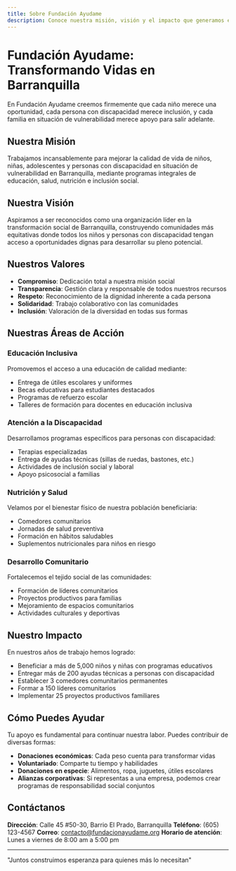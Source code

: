```yaml
---
title: Sobre Fundación Ayudame
description: Conoce nuestra misión, visión y el impacto que generamos en las comunidades vulnerables de Barranquilla.
---
```


# Fundación Ayudame: Transformando Vidas en Barranquilla

En Fundación Ayudame creemos firmemente que cada niño merece una oportunidad, cada persona con discapacidad merece inclusión, y cada familia en situación de vulnerabilidad merece apoyo para salir adelante.

## Nuestra Misión

Trabajamos incansablemente para mejorar la calidad de vida de niños, niñas, adolescentes y personas con discapacidad en situación de vulnerabilidad en Barranquilla, mediante programas integrales de educación, salud, nutrición e inclusión social.

## Nuestra Visión

Aspiramos a ser reconocidos como una organización líder en la transformación social de Barranquilla, construyendo comunidades más equitativas donde todos los niños y personas con discapacidad tengan acceso a oportunidades dignas para desarrollar su pleno potencial.

## Nuestros Valores

- **Compromiso**: Dedicación total a nuestra misión social
- **Transparencia**: Gestión clara y responsable de todos nuestros recursos
- **Respeto**: Reconocimiento de la dignidad inherente a cada persona
- **Solidaridad**: Trabajo colaborativo con las comunidades
- **Inclusión**: Valoración de la diversidad en todas sus formas

## Nuestras Áreas de Acción

### Educación Inclusiva

Promovemos el acceso a una educación de calidad mediante:
- Entrega de útiles escolares y uniformes
- Becas educativas para estudiantes destacados
- Programas de refuerzo escolar
- Talleres de formación para docentes en educación inclusiva

### Atención a la Discapacidad

Desarrollamos programas específicos para personas con discapacidad:
- Terapias especializadas
- Entrega de ayudas técnicas (sillas de ruedas, bastones, etc.)
- Actividades de inclusión social y laboral
- Apoyo psicosocial a familias

### Nutrición y Salud

Velamos por el bienestar físico de nuestra población beneficiaria:
- Comedores comunitarios
- Jornadas de salud preventiva
- Formación en hábitos saludables
- Suplementos nutricionales para niños en riesgo

### Desarrollo Comunitario

Fortalecemos el tejido social de las comunidades:
- Formación de líderes comunitarios
- Proyectos productivos para familias
- Mejoramiento de espacios comunitarios
- Actividades culturales y deportivas

## Nuestro Impacto

En nuestros años de trabajo hemos logrado:

- Beneficiar a más de 5,000 niños y niñas con programas educativos
- Entregar más de 200 ayudas técnicas a personas con discapacidad
- Establecer 3 comedores comunitarios permanentes
- Formar a 150 líderes comunitarios
- Implementar 25 proyectos productivos familiares

## Cómo Puedes Ayudar

Tu apoyo es fundamental para continuar nuestra labor. Puedes contribuir de diversas formas:

- **Donaciones económicas**: Cada peso cuenta para transformar vidas
- **Voluntariado**: Comparte tu tiempo y habilidades
- **Donaciones en especie**: Alimentos, ropa, juguetes, útiles escolares
- **Alianzas corporativas**: Si representas a una empresa, podemos crear programas de responsabilidad social conjuntos

## Contáctanos

**Dirección**: Calle 45 #50-30, Barrio El Prado, Barranquilla
**Teléfono**: (605) 123-4567
**Correo**: contacto@fundacionayudame.org
**Horario de atención**: Lunes a viernes de 8:00 am a 5:00 pm

---

"Juntos construimos esperanza para quienes más lo necesitan"
